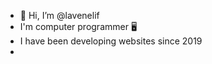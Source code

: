 - 👋 Hi, I’m @lavenelif
- I'm computer programmer 🖥️
- I have been developing websites since 2019
- 
  
